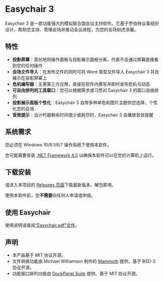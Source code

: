 # Easychair 3
Easychair 3 是一款功能强大的模拟联合国会议主持软件。它基于罗伯特议事规则设计，帮助您主持、管理会场并推动会议进程，为您的会场如虎添翼。 

## 特性
- **投影屏幕**：首创地将操作面板与投影展示面板分离，代表不会通过屏幕直接看到您的任何操作 
- **会场文件导入**：在发布文件的同时可将 Word 类型文件导入 Easychair 3 并且展示在投影屏幕上 
- **危机编写器**：无需第三方应用，直接在软件内撰写并即时发布危机与动态 
- **可自由排列的工具窗口**：您可以根据需求或习惯对 Easychair 3 的窗口自由排列
- **投影展示面板个性化**：Easychair 3 自带多种单色和图片主题供您选择，个性化您的会场
- **音效提示**：当计时器剩余时间很少或耗尽时，Easychair 3 会播放音效提醒 

## 系统需求
您必须在 Windows 10/8.1/8/7 操作系统下使用本软件。

您可能需要安装 [.NET Framework 4.5](https://www.microsoft.com/zh-cn/download/details.aspx?id=30653) 以确保本软件可以在您的计算机上运行。 

## 下载安装
请进入本项目的 [Releases 页面](https://github.com/CRH380B-6216L/easychair3/releases)下载最新版本。解包即用。

使用本软件前，您**不需要**向任何人申请或申报。

## 使用 Easychair
使用说明请查阅[“Easychair.pdf”文件](https://github.com/CRH380B-6216L/easychair3/blob/master/Easychair.pdf)。

## 声明
- 本产品基于 MIT 协议开源。
- 文件转换功能由 Michael Williamson 制作的 [Mammoth](https://github.com/mwilliamson/dotnet-mammoth) 提供。基于 BSD-2 协议开源。   
- 功能窗口排列功能由 [DockPanel Suite](https://github.com/dockpanelsuite/dockpanelsuite) 提供。基于 MIT 协议开源。   
